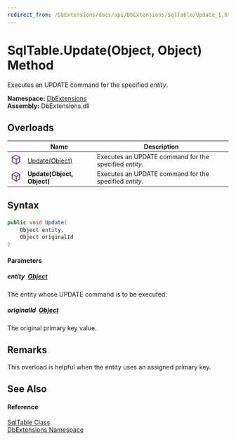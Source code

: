 ```yaml
---
redirect_from: /DbExtensions/docs/api/DbExtensions/SqlTable/Update_1.html
---
```


SqlTable.Update(Object, Object) Method
======================================
Executes an UPDATE command for the specified *entity*.
  
**Namespace:** [DbExtensions][1]  
**Assembly:** DbExtensions.dll

Overloads
---------

|                  | Name                       | Description                                            |
| ---------------- | -------------------------- | ------------------------------------------------------ |
| ![Public method] | [Update(Object)][2]        | Executes an UPDATE command for the specified *entity*. |
| ![Public method] | **Update(Object, Object)** | Executes an UPDATE command for the specified *entity*. |


Syntax
------

```csharp
public void Update(
	Object entity,
	Object originalId
)
```

#### Parameters

##### *entity*  [Object][3]
The entity whose UPDATE command is to be executed.

##### *originalId*  [Object][3]
The original primary key value.


Remarks
-------
This overload is helpful when the entity uses an assigned primary key.

See Also
--------

#### Reference
[SqlTable Class][4]  
[DbExtensions Namespace][1]  

[1]: ../README.md
[2]: Update.md
[3]: https://learn.microsoft.com/dotnet/api/system.object
[4]: README.md
[Public method]: ../../icons/pubmethod.svg "Public method"